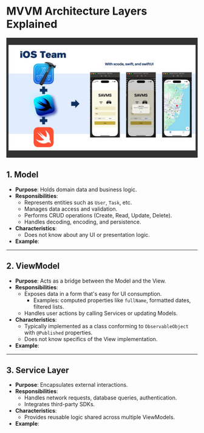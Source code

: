 # MVVM Architecture Layers Explained

![iOS Demo.jpg](./images/iOS_Demo.jpg)

## 1. Model

- **Purpose**: Holds domain data and business logic.
- **Responsibilities**:
  - Represents entities such as `User`, `Task`, etc.
  - Manages data access and validation.
  - Performs CRUD operations (Create, Read, Update, Delete).
  - Handles decoding, encoding, and persistence.
- **Characteristics**:
  - Does not know about any UI or presentation logic.
- **Example**:


---

## 2. ViewModel

- **Purpose**: Acts as a bridge between the Model and the View.
- **Responsibilities**:
  - Exposes data in a form that's easy for UI consumption.
    - Examples: computed properties like `fullName`, formatted dates, filtered lists.
  - Handles user actions by calling Services or updating Models.
- **Characteristics**:
  - Typically implemented as a class conforming to `ObservableObject` with `@Published` properties.
  - Does not know specifics of the View implementation.
- **Example**:


---

## 3. Service Layer

- **Purpose**: Encapsulates external interactions.
- **Responsibilities**:
  - Handles network requests, database queries, authentication.
  - Integrates third-party SDKs.
- **Characteristics**:
  - Provides reusable logic shared across multiple ViewModels.
- **Example**:
